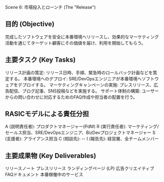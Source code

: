 Scene 6: 市場投入とローンチ (The "Release")
## 目的 (Objective)
完成したソフトウェアを安全に本番環境へリリースし、効果的なマーケティング活動を通じてターゲット顧客にその価値を届け、利用を開始してもらう。

## 主要タスク (Key Tasks)
リリース計画の策定: リリース日時、手順、緊急時のロールバック計画などを策定する。
本番環境へのデプロイ: SRE/DevOpsエンジニアが本番環境へソフトウェアをデプロイする。
マーケティングキャンペーンの実施: プレスリリース、広告配信、ブログ記事、SNS投稿などを実施する。
サポート体制の構築: ユーザーからの問い合わせに対応するためのFAQ作成や担当者の配置を行う。

## RASICモデルによる責任分担
A (説明責任者): プロダクトマネージャー(PdM)
R (実行責任者): マーケティング/セールス担当、SRE/DevOpsエンジニア、BizDevプロジェクトマネージャー
S (支援者): アライアンス担当
C (相談先): --
I (報告先): 経営層、全チームメンバー

## 主要成果物 (Key Deliverables)
リリースノート
プレスリリース
ランディングページ (LP)
広告クリエイティブ
FAQドキュメント
本番稼働中のサービス

